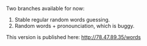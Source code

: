 Two branches available for now:<br>
1. Stable regular random words guessing.<br>
2. Random words + pronounciation, which is buggy.

This version is published here:
http://78.47.89.35/words
